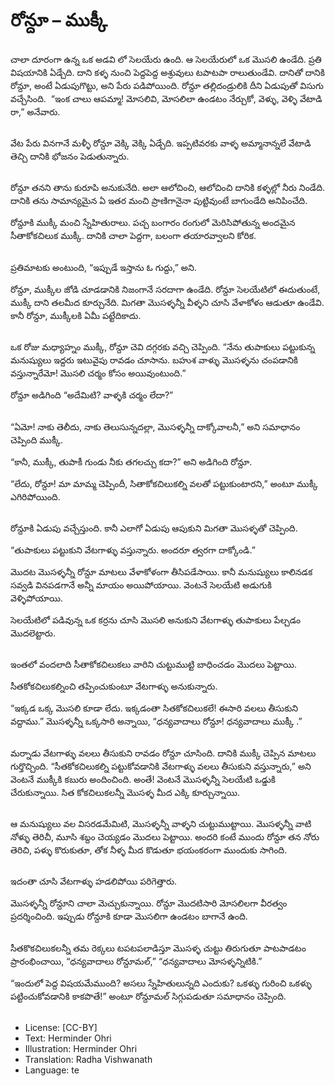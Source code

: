 # రోన్దూ – ముక్కీ

##
చాలా దూరంగా ఉన్న ఒక అడవి లో సెలయేరు ఉంది. ఆ సెలయేరులో ఒక మొసలి ఉండేది. ప్రతి విషయానికి ఏడ్చేది. దాని కళ్ళ నుంచి పెద్దపెద్ద అశ్రువులు టపాటపా రాలుతుండేవి. దానితో దానికి రోన్దూ, అంటే ఏడుపుగొట్టు, అని పేరు పడిపోయింది. రోన్దూ తల్లిదండ్రులికి దీని ఏడుపుతో విసుగు వచ్చేసింది.   “ఇంక చాలు ఆపమ్మా! మోసలివి, మోసలిలా ఉండటం నేర్చుకో, వెళ్ళు, వెళ్ళి వేటాడి రా,” అనేవారు.

##
వేట పేరు వినగానే మళ్ళీ రోన్దూ వెక్కి వెక్కి ఏడ్చేది. ఇప్పటివరకు వాళ్ళ అమ్మానాన్నలే వేటాడి తెచ్చి దానికి భోజనం పెడుతున్నారు. 

##
రోన్దూ తనని తాను కురూపి అనుకునేది. అలా ఆలోచించి, ఆలోచించి దానికి కళ్ళల్లో నీరు నిండేది. దానికి తను సామాన్యమైన ఏ ఇతర మంచి ప్రాణిగానైనా పుట్టివుంటే బాగుండేది అనిపించేది.  

రోన్దూకి ముక్కీ మంచి స్నేహితురాలు. పచ్చ బంగారం రంగులో మెరిసిపోతున్న అందమైన సీతాకోకచిలుక ముక్కీ. దానికి చాలా పెద్దగా, బలంగా తయారవ్వాలని కోరిక. 

##
ప్రతిమాటకు అంటుంది, “ఇప్పుడే ఇస్తాను ఓ గుద్దు,” అని. 

రోన్దూ, ముక్కీల జోడి చూడడానికి నిజంగానే సరదాగా ఉండేది. రోన్దూ సెలయేటిలో ఈదుతుంటే, ముక్కీ దాని తలమీద కూర్చునేది. మిగతా మొసళ్ళన్నీ వీళ్ళని చూసి వేళాకోళం ఆడుతూ ఉండేవి. కానీ రోన్దూ, ముక్కీలకి ఏమీ పట్టేదికాదు. 

##
ఒక రోజు మధ్యాహ్నం ముక్కీ, రోన్దూ చెవి దగ్గరకు వచ్చి చెప్పింది. “నేను తుపాకులు పట్టుకున్న మనుష్యులు ఇద్దరు ఇటువైపు రావడం చూసాను. బహుశ వాళ్ళు మొసళ్ళను చంపడానికి వస్తున్నారేమో! మొసలి చర్మం కోసం అయివుంటుంది.” 

రోన్దూ అడిగింది “అదేమిటి? వాళ్ళకి చర్మం లేదా?” 

##
“ఏమో! నాకు తెలీదు, నాకు తెలుసున్నదల్లా, మొసళ్ళన్నీ దాక్కోవాలనీ,” అని సమాధానం చెప్పింది ముక్కీ. 

“కానీ, ముక్కీ, తుపాకీ గుండు నీకు తగలచ్చు కదా?” అని అడిగింది రోన్దూ. 

“లేదు, రోన్దూ! మా మామ్మ చెప్పిందీ, సితాకోకచిలుకల్ని వలతో పట్టుకుంటారని,” అంటూ ముక్కీ ఎగిరిపోయింది. 

##
రోన్దూకి ఏడుపు వచ్చేస్తుంది. కానీ ఎలాగో ఏడుపు ఆపుకుని మిగతా మొసళ్ళతో చెప్పింది.  

“తుపాకులు పట్టుకుని వేటగాళ్ళు వస్తున్నారు. అందరూ త్వరగా దాక్కోండి.” 

మొదట మొసళ్ళన్నీ రోన్దూ మాటలు వేళాకోళంగా తీసిపడేసాయి. కానీ మనుష్యులు కాలినడక సవ్వడి వినపడగానే అన్నీ మాయం అయిపోయాయి. వెంటనే సెలయేటి అడుగుకి వెళ్ళిపోయాయి.  

సెలయేటిలో పడివున్న ఒక కర్రను చూసి మొసలి అనుకుని వేటగాళ్ళు తుపాకులు పేల్చడం మొదలెట్టారు. 

##
ఇంతలో వందలాది సీతాకోకచిలుకలు వారిని చుట్టుముట్టి బాధించడం మొదలు పెట్టాయి. 

సీతకోకచిలుకల్నించి తప్పించుకుంటూ వేటగాళ్ళు అనుకున్నారు. 

“ఇక్కడ ఒక్క మొసలి కూడా లేదు. ఇక్కడంతా సితకోకచిలుకలే! ఈసారి వలలు తీసుకుని వద్దాము.” మొసళ్ళన్నీ ఒక్కసారి అన్నాయి, “ధన్యవాదాలు రోన్దూ! ధన్యవాదాలు ముక్కీ .” 

##
మర్నాడు వేటగాళ్ళు వలలు తీసుకుని రావడం రోన్దూ చూసింది. దానికి ముక్కీ చెప్పిన మాటలు గుర్తొచ్చింది. “సీతకోకచిలుకల్ని పట్టుకోవడానికి వేటగాళ్ళు వలలు తీసుకుని వస్తున్నారు,” అని వెంటనే ముక్కీకి కబురు అందించింది. అంతే! వెంటనే మొసళ్ళన్నీ సెలయేటి ఒడ్డుకి చేరుకున్నాయి. సిత కోకచిలుకలన్నీ మొసళ్ళ మీద ఎక్కి కూర్చున్నాయి. 

##
ఆ మనుష్యులు వల విసరడమేమిటి, మొసళ్ళన్నీ వాళ్ళని చుట్టుముట్టాయి. మొసళ్ళన్నీ వాటి నోళ్ళు తెరిచీ, మూసి శబ్దం చెయ్యడం మొదలు పెట్టాయి. అందరి కంటే ముందు రోన్దూ తన నోరు తెరిచి, పళ్ళు కొరుకుతూ, తోక నీళ్ళ మీద కొడుతూ భయంకరంగా ముందుకు సాగింది. 

##
ఇదంతా చూసి వేటగాళ్ళు హడలిపోయి పరిగెత్తారు. 

మొసళ్ళన్నీ రోన్దూని చాలా మెచ్చుకున్నాయి. రోన్దూ మొదటిసారి మోసలిలగా వీరత్వం ప్రదర్శించింది. ఇప్పుడు రోన్దూకి కూడా మొసలిగా ఉండటం బాగానే ఉంది. 

##
సీతకొకచిలుకలన్నీ తమ రెక్కలు టపటపలాడిస్తూ మొసళ్ళ చుట్టు తిరుగుతూ పాటపాడటం ప్రారంభించాయి, “ధన్యవాదాలు రోన్దూమల్,” “ధన్యవాదాలు మోసళ్ళన్నిటికి.” 

“ఇందులో పెద్ద విషయమేముంది? అసలు స్నేహితులున్నది ఎందుకు? ఒకళ్ళు గురించి ఒకళ్ళు పట్టించుకోవడానికి కాకపొతే!” అంటూ రోన్దూమల్ సిగ్గుపడుతూ సమాధానం చెప్పింది. 

##
* License: [CC-BY]
* Text: Herminder Ohri
* Illustration: Herminder Ohri
* Translation: Radha Vishwanath
* Language: te
